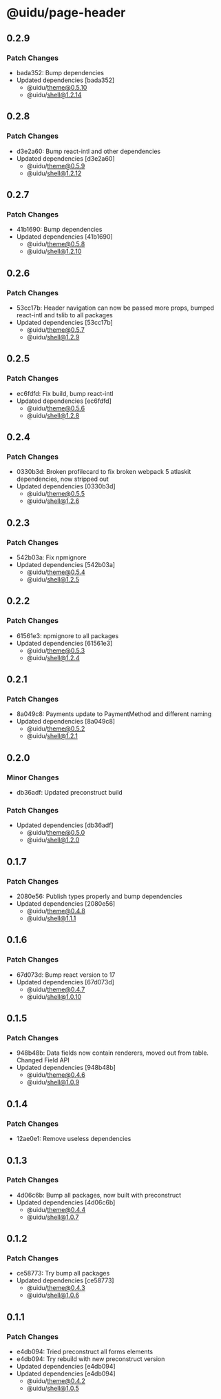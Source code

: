 # @uidu/page-header

## 0.2.9

### Patch Changes

- bada352: Bump dependencies
- Updated dependencies [bada352]
  - @uidu/theme@0.5.10
  - @uidu/shell@1.2.14

## 0.2.8

### Patch Changes

- d3e2a60: Bump react-intl and other dependencies
- Updated dependencies [d3e2a60]
  - @uidu/theme@0.5.9
  - @uidu/shell@1.2.12

## 0.2.7

### Patch Changes

- 41b1690: Bump dependencies
- Updated dependencies [41b1690]
  - @uidu/theme@0.5.8
  - @uidu/shell@1.2.10

## 0.2.6

### Patch Changes

- 53cc17b: Header navigation can now be passed more props, bumped react-intl and tslib to all packages
- Updated dependencies [53cc17b]
  - @uidu/theme@0.5.7
  - @uidu/shell@1.2.9

## 0.2.5

### Patch Changes

- ec6fdfd: Fix build, bump react-intl
- Updated dependencies [ec6fdfd]
  - @uidu/theme@0.5.6
  - @uidu/shell@1.2.8

## 0.2.4

### Patch Changes

- 0330b3d: Broken profilecard to fix broken webpack 5 atlaskit dependencies, now stripped out
- Updated dependencies [0330b3d]
  - @uidu/theme@0.5.5
  - @uidu/shell@1.2.6

## 0.2.3

### Patch Changes

- 542b03a: Fix npmignore
- Updated dependencies [542b03a]
  - @uidu/theme@0.5.4
  - @uidu/shell@1.2.5

## 0.2.2

### Patch Changes

- 61561e3: npmignore to all packages
- Updated dependencies [61561e3]
  - @uidu/theme@0.5.3
  - @uidu/shell@1.2.4

## 0.2.1

### Patch Changes

- 8a049c8: Payments update to PaymentMethod and different naming
- Updated dependencies [8a049c8]
  - @uidu/theme@0.5.2
  - @uidu/shell@1.2.1

## 0.2.0

### Minor Changes

- db36adf: Updated preconstruct build

### Patch Changes

- Updated dependencies [db36adf]
  - @uidu/theme@0.5.0
  - @uidu/shell@1.2.0

## 0.1.7

### Patch Changes

- 2080e56: Publish types properly and bump dependencies
- Updated dependencies [2080e56]
  - @uidu/theme@0.4.8
  - @uidu/shell@1.1.1

## 0.1.6

### Patch Changes

- 67d073d: Bump react version to 17
- Updated dependencies [67d073d]
  - @uidu/theme@0.4.7
  - @uidu/shell@1.0.10

## 0.1.5

### Patch Changes

- 948b48b: Data fields now contain renderers, moved out from table. Changed Field API
- Updated dependencies [948b48b]
  - @uidu/theme@0.4.6
  - @uidu/shell@1.0.9

## 0.1.4

### Patch Changes

- 12ae0e1: Remove useless dependencies

## 0.1.3

### Patch Changes

- 4d06c6b: Bump all packages, now built with preconstruct
- Updated dependencies [4d06c6b]
  - @uidu/theme@0.4.4
  - @uidu/shell@1.0.7

## 0.1.2

### Patch Changes

- ce58773: Try bump all packages
- Updated dependencies [ce58773]
  - @uidu/theme@0.4.3
  - @uidu/shell@1.0.6

## 0.1.1

### Patch Changes

- e4db094: Tried preconstruct all forms elements
- e4db094: Try rebuild with new preconstruct version
- Updated dependencies [e4db094]
- Updated dependencies [e4db094]
  - @uidu/theme@0.4.2
  - @uidu/shell@1.0.5
